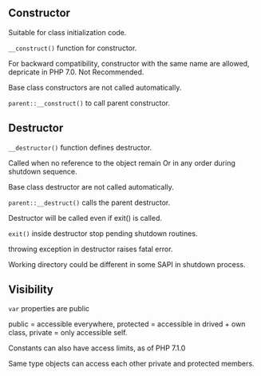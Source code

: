 ## Constructor
Suitable for class initialization code.

```__construct()``` function for constructor.

For backward compatibility, constructor with the same name are allowed, depricate in PHP 7.0. Not Recommended.

Base class constructors are not called automatically.

```parent::__construct()``` to call parent constructor. 

## Destructor
```__destructor()``` function defines destructor.

Called when no reference to the object remain Or in any order during shutdown sequence.

Base class destructor are not called automatically.

```parent::__destruct()``` calls the parent destructor.

Destructor will be called even if exit() is called.

```exit()``` inside destructor stop pending shutdown routines.

throwing exception in destructor raises fatal error.

Working directory could be different in some SAPI in shutdown process.

## Visibility
```var``` properties are public

public = accessible everywhere, protected = accessible in drived + own class, private =  only accessible self.

Constants can also have access limits, as of PHP 7.1.0

Same type objects can access each other private and protected members.




